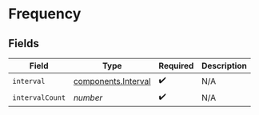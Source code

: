 # Frequency


## Fields

| Field                                                      | Type                                                       | Required                                                   | Description                                                |
| ---------------------------------------------------------- | ---------------------------------------------------------- | ---------------------------------------------------------- | ---------------------------------------------------------- |
| `interval`                                                 | [components.Interval](../../models/components/interval.md) | :heavy_check_mark:                                         | N/A                                                        |
| `intervalCount`                                            | *number*                                                   | :heavy_check_mark:                                         | N/A                                                        |